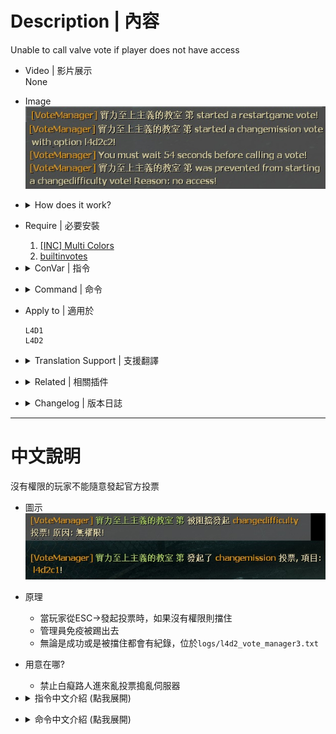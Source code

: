 # Description | 內容
Unable to call valve vote if player does not have access

* Video | 影片展示
<br/>None

* Image
    <br/>![l4d2_vote_manager3_1](image/l4d2_vote_manager3_1.jpg)

* <details><summary>How does it work?</summary>

    * Prevent player from calling the valve vote in "ESC->Call a vote" if player does not have access
    * Admin has immune to be kicked
    * All vote records are in ```logs/l4d2_vote_manager3.txt```
</details>

* Require | 必要安裝
    1. [[INC] Multi Colors](https://github.com/fbef0102/L4D1_2-Plugins/releases/tag/Multi-Colors)
    2. [builtinvotes](https://github.com/fbef0102/Game-Private_Plugin/releases/tag/builtinvotes)

* <details><summary>ConVar | 指令</summary>

    * cfg/sourcemod/l4d2_vote_manager3.cfg
        ```php
        // 0=Cooldown is shared 1=Cooldown is independant
        l4d2_vote_manager3_cooldown_mode "0"

        // Clients can call votes again after this many seconds
        l4d2_vote_manager3_cooldown "60.0"

        // Tanks have immunity against kick votes
        l4d2_vote_manager3_tank_immunity "0"

        // Respect admin immunity levels in kick votes (Only work when admin tries to kick admin)
        l4d2_vote_manager3_respect_immunity "1"

        // 1=Log vote info to files 2=Log vote info to server; 3=Both
        l4d2_vote_manager3_log "3"

        // Players with these flags can use !veto to force veto the current vote (Empty = Everyone, -1: Nobody)
        l4d2_vote_manager3_veto_flag "z"

        // Players with these flags can use !pass to forece pass the current vote (Empty = Everyone, -1: Nobody)
        l4d2_vote_manager3_pass_flag "z"

        // Players with these flags can ignore Cooldown and start the new vote (Empty = Everyone, -1: Nobody)
        l4d2_vote_manager3_cooldown_immunity_flag "-1"

        // Players with these flags can see the notify (Empty = Everyone, -1: Nobody)
        l4d2_vote_manager3_notify_flag ""

        // Players with these flags can call a vote "Return To Lobby" from ESC (Empty = Everyone, -1: Nobody)
        l4d2_vote_manager3_returntolobby_flag "z"

        // Players with these flags can call a vote "Restart Chapter/Restart Campaign" from ESC (Empty = Everyone, -1: Nobody)
        l4d2_vote_manager3_restartgame_flag "z"

        // Players with these flags can call a vote "Change Diffciulty" from ESC (Empty = Everyone, -1: Nobody)
        l4d2_vote_manager3_changedifficulty_flag "z"

        // Players with these flags can call a vote "Start New Campaign" from ESC (Empty = Everyone, -1: Nobody)
        l4d2_vote_manager3_changemission_flag "z"

        // Players with these flags can call a vote "Change Chapter" from ESC (Empty = Everyone, -1: Nobody)
        // Doesn't work, It is blocked by default
        l4d2_vote_manager3_changechapter_flag "z"

        // Players with these flags can call a vote "Change All Talk" from ESC (Empty = Everyone, -1: Nobody)
        l4d2_vote_manager3_changealltalk_flag "z"

        // Players with these flags can call a vote "Kick Player" from ESC (Empty = Everyone, -1: Nobody)
        l4d2_vote_manager3_kick_flag "z"

        // Players with these flags are immune to be kicked (Empty = Everyone, -1: Nobody)
        l4d2_vote_manager3_kick_immunity_flag "z"
        ```
</details>

* <details><summary>Command | 命令</summary>

    * **Force pass a current vote**
        ```php
        sm_pass
        ```

    * **Force veto a current vote**
        ```php
        sm_veto
        ```
</details>

* Apply to | 適用於
    ```
    L4D1
    L4D2
    ```

* <details><summary>Translation Support | 支援翻譯</summary>

    ```
    English
    繁體中文
    简体中文
    Russian
    ```
</details>

* <details><summary>Related | 相關插件</summary>

    1. [l4d_vote_block](https://github.com/fbef0102/Game-Private_Plugin/tree/main/Plugin_%E6%8F%92%E4%BB%B6/Server_%E4%BC%BA%E6%9C%8D%E5%99%A8/l4d_vote_block): Unable to call valve vote depending on gamemode and difficulty.
        > 根據遊戲模式和難度禁止使用Esc->發起投票
    2. [kickthevoter](https://github.com/fbef0102/Game-Private_Plugin/tree/main/Plugin_%E6%8F%92%E4%BB%B6/Anti_Griefer_%E9%98%B2%E6%83%A1%E6%84%8F%E8%B7%AF%E4%BA%BA/kickthevoter): Make It So The Person Calling The Vote Gets Kicked!
        > 使用Esc->發起投票的人將會被反踢出去伺服器
</details>

* <details><summary>Changelog | 版本日誌</summary>

    ```php
    //cravenge @ 2011
    //HarryPotter @ 2024
    ```
    * v1.1h (2024-2-7)
        * Fixed kick immunity not working

    * v1.0h (2024-1-28)
        * Update Cvars
        * Require builtinvotes
        * Remake code, convert code to latest syntax
        * Fix warnings when compiling on SourceMod 1.11.
        * Optimize code and improve performance
        * Chinese Translation Support
        * Fixed player can not call a vote if previous vote failed for some reasons
        * Use Cvars to control access, no need to write admin_overrides.cfg

    * v1.3.0 rc2
        * [Original Post by McFlurry](https://forums.alliedmods.net/showthread.php?t=170445)
</details>

- - - -
# 中文說明
沒有權限的玩家不能隨意發起官方投票

* 圖示
    <br/>![zho/l4d2_vote_manager3_1](image/zho/l4d2_vote_manager3_1.jpg)

* 原理
    * 當玩家從ESC->發起投票時，如果沒有權限則擋住
    * 管理員免疫被踢出去
    * 無論是成功或是被擋住都會有紀錄，位於```logs/l4d2_vote_manager3.txt```

* 用意在哪?
    * 禁止白癡路人進來亂投票搗亂伺服器

* <details><summary>指令中文介紹 (點我展開)</summary>

    * cfg/sourcemod/l4d2_vote_manager3.cfg
        ```php
        // 0=冷卻時間是共享的 1=冷卻時間是各別玩家的
        l4d2_vote_manager3_cooldown_mode "0"

        // 玩家必須等待60秒後才能發起新投票
        l4d2_vote_manager3_cooldown "60.0"

        // Tank玩家免疫被踢
        l4d2_vote_manager3_tank_immunity "0"

        // 投票踢人時 玩家的權限免疫力如果小於對方玩家，則不能踢出 (只有當管理員踢出管理員才會運作)
        l4d2_vote_manager3_respect_immunity "1"

        // 1=記錄到logs/l4d2_vote_manager3.txt檔案 2=記錄到sourcemod的log檔案; 3=兩者都是
        l4d2_vote_manager3_log "3"

        // 擁有這些權限的玩家，才可以輸入 !veto 強制通過投票 (留白 = 任何人都能, -1: 無人)
        l4d2_vote_manager3_veto_flag "z"

        // 擁有這些權限的玩家，才可以輸入 !pass 強制通過投票 (留白 = 任何人都能, -1: 無人)
        l4d2_vote_manager3_pass_flag "z"

        // 擁有這些權限的玩家，可以忽略冷卻時間直接開始新投票 (留白 = 任何人都能, -1: 無人)
        l4d2_vote_manager3_cooldown_immunity_flag "-1"

        // 擁有這些權限的玩家，可以看到聊天框的投票提示狀態 (留白 = 任何人都能, -1: 無人)
        l4d2_vote_manager3_notify_flag ""

        // 擁有這些權限的玩家，可以發起『返回大廳』 (留白 = 任何人都能, -1: 無人)
        l4d2_vote_manager3_returntolobby_flag "z"

        // 擁有這些權限的玩家，可以發起『重新開始戰役/章節』 (留白 = 任何人都能, -1: 無人)
        l4d2_vote_manager3_restartgame_flag "z"

        // 擁有這些權限的玩家，可以發起『變更難度』 (留白 = 任何人都能, -1: 無人)
        l4d2_vote_manager3_changedifficulty_flag "z"

        // 擁有這些權限的玩家，可以發起『開始新戰役』 (留白 = 任何人都能, -1: 無人)
        l4d2_vote_manager3_changemission_flag "z"

        // 擁有這些權限的玩家，可以發起『選擇戰役章節』 (留白 = 任何人都能, -1: 無人)
        // 無作用，官方預設關閉此投票項目
        l4d2_vote_manager3_changechapter_flag "z"

        // 擁有這些權限的玩家，可以發起『更變為全體交談』 (留白 = 任何人都能, -1: 無人)
        l4d2_vote_manager3_changealltalk_flag "z"

        // 擁有這些權限的玩家，可以發起『踢掉玩家』 (留白 = 任何人都能, -1: 無人)
        l4d2_vote_manager3_kick_flag "z"

        // 投票『踢掉玩家』選項裡，擁有這些權限的玩家不會被踢 (留白 = 所有人都不可以被踢, -1: 任何人都可以被踢)
        l4d2_vote_manager3_kick_immunity_flag "z"
        ```
</details>

* <details><summary>命令中文介紹 (點我展開)</summary>

    * **強制通過目前的投票項目**
        ```php
        sm_pass
        ```

    * **強制否決目前的投票項目**
        ```php
        sm_veto
        ```
</details>
